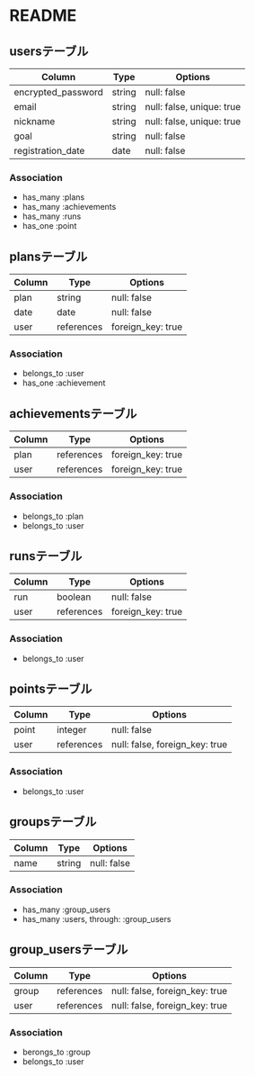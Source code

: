# README

## usersテーブル
|Column|Type|Options|
|------|----|-------|
|encrypted_password|string|null: false|
|email|string|null: false, unique: true|
|nickname|string|null: false, unique: true|
|goal|string|null: false|
|registration_date|date|null: false|
### Association
- has_many :plans
- has_many :achievements
- has_many :runs
- has_one :point


## plansテーブル
|Column|Type|Options|
|------|----|-------|
|plan|string|null: false|
|date|date|null: false|
|user|references|foreign_key: true|
### Association
- belongs_to :user
- has_one :achievement


## achievementsテーブル
|Column|Type|Options|
|------|----|-------|
|plan|references|foreign_key: true|
|user|references|foreign_key: true|
### Association
- belongs_to :plan
- belongs_to :user


## runsテーブル
|Column|Type|Options|
|------|----|-------|
|run|boolean|null: false|
|user|references|foreign_key: true|
### Association
- belongs_to :user


## pointsテーブル
|Column|Type|Options|
|------|----|-------|
|point|integer|null: false|
|user|references|null: false, foreign_key: true|
### Association
- belongs_to :user


## groupsテーブル
|Column|Type|Options|
|------|----|-------|
|name|string|null: false|
### Association
- has_many :group_users
- has_many :users, through: :group_users


## group_usersテーブル
|Column|Type|Options|
|------|----|-------|
|group|references|null: false, foreign_key: true|
|user|references|null: false, foreign_key: true|
### Association
- berongs_to :group
- belongs_to :user